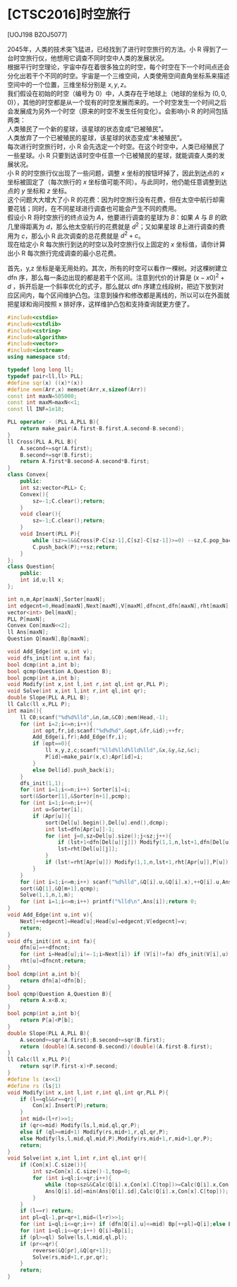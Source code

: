 # [CTSC2016]时空旅行
[UOJ198 BZOJ5077]

2045年，人类的技术突飞猛进，已经找到了进行时空旅行的方法。小 R 得到了一台时空旅行仪，他想用它调查不同时空中人类的发展状况。  
根据平行时空理论，宇宙中存在着很多独立的时空，每个时空在下一个时间点还会分化出若干个不同的时空。宇宙是一个三维空间，人类使用空间直角坐标系来描述空间中的一个位置，三维坐标分别是 $x,y,z$。  
我们假设在初始的时空（编号为 $0$）中，人类存在于地球上（地球的坐标为 $(0,0,0)$），其他的时空都是从一个现有的时空发展而来的。一个时空发生一个时间之后会发展成为另外一个时空（原来的时空不发生任何变化）。会影响小 R 的时间包括两类：  
人类殖民了一个新的星球，该星球的状态变成“已被殖民”。  
人类放弃了一个已被殖民的星球，该星球的状态变成“未被殖民”。  
每次进行时空旅行时，小 R 会先选定一个时空。在这个时空中，人类已经殖民了一些星球。小 R 只要到达该时空中任意一个已被殖民的星球，就能调查人类的发展状况。  
小 R 的时空旅行仪出现了一些问题，调整 $x$ 坐标的按钮坏掉了，因此到达点的 $x$ 坐标被固定了（每次旅行的 $x$ 坐标值可能不同）。与此同时，他仍能任意调整到达点的 $y$ 坐标和 $z$ 坐标。  
这个问题大大增大了小 R 的花费：因为时空旅行没有花费，但在太空中航行却需要花钱；同时，在不同星球进行调查也可能会产生不同的费用。  
假设小 R 将时空旅行的终点设为 $A$，他要进行调查的星球为 $B$：如果 $A$ 与 $B$ 的欧几里得距离为 $d$，那么他太空航行的花费就是 $d^2$；又如果星球 $B$上进行调查的费用为 $c$，那么小 R 此次调查的总花费就是 $d^2+c$。  
现在给定小 R 每次旅行到达的时空以及时空旅行仪上固定的 $x$ 坐标值，请你计算出小 R 每次旅行完成调查的最小总花费。

首先，y,z 坐标是毫无用处的。其次，所有的时空可以看作一棵树。对这棵树建立 dfn 序，那么每一条边出现的都是若干个区间。注意到代价的计算是 $(x-x0)^2+d$ ，拆开后是一个斜率优化的式子，那么就以 dfn 序建立线段树，把边下放到对应区间内，每个区间维护凸包。注意到操作和修改都是离线的，所以可以在外面就把星球和询问按照 x 排好序，这样维护凸包和支持查询就更方便了。

```cpp
#include<cstdio>
#include<cstdlib>
#include<cstring>
#include<algorithm>
#include<vector>
#include<iostream>
using namespace std;

typedef long long ll;
typedef pair<ll,ll> PLL;
#define sqr(x) ((x)*(x))
#define mem(Arr,x) memset(Arr,x,sizeof(Arr))
const int maxN=505000;
const int maxM=maxN<<1;
const ll INF=1e18;

PLL operator - (PLL A,PLL B){
    return make_pair(A.first-B.first,A.second-B.second);
}
ll Cross(PLL A,PLL B){
    A.second+=sqr(A.first);
    B.second+=sqr(B.first);
    return A.first*B.second-A.second*B.first;
}
class Convex{
    public:
    int sz;vector<PLL> C;
    Convex(){
        sz=-1;C.clear();return;
    }
    void clear(){
        sz=-1;C.clear();return;
    }
    void Insert(PLL P){
        while (sz>=1&&Cross(P-C[sz-1],C[sz]-C[sz-1])>=0) --sz,C.pop_back();
        C.push_back(P);++sz;return;
    }
};
class Question{
    public:
    int id,u;ll x;
};

int n,m,Apr[maxN],Sorter[maxN];
int edgecnt=0,Head[maxN],Next[maxM],V[maxM],dfncnt,dfn[maxN],rht[maxN];
vector<int> Del[maxN];
PLL P[maxN];
Convex Con[maxN<<2];
ll Ans[maxN];
Question Q[maxN],Bp[maxN];

void Add_Edge(int u,int v);
void dfs_init(int u,int fa);
bool dcmp(int a,int b);
bool qcmp(Question A,Question B);
bool pcmp(int a,int b);
void Modify(int x,int l,int r,int ql,int qr,PLL P);
void Solve(int x,int l,int r,int ql,int qr);
double Slope(PLL A,PLL B);
ll Calc(ll x,PLL P);
int main(){
    ll C0;scanf("%d%d%lld",&n,&m,&C0);mem(Head,-1);
    for (int i=2;i<=n;i++){
        int opt,fr,id;scanf("%d%d%d",&opt,&fr,&id);++fr;
        Add_Edge(i,fr);Add_Edge(fr,i);
        if (opt==0){
            ll x,y,z,c;scanf("%lld%lld%lld%lld",&x,&y,&z,&c);
            P[id]=make_pair(x,c);Apr[id]=i;
        }
        else Del[id].push_back(i);
    }
    dfs_init(1,1);
    for (int i=1;i<=n;i++) Sorter[i]=i;
    sort(&Sorter[1],&Sorter[n+1],pcmp);
    for (int i=1;i<=n;i++){
        int u=Sorter[i];
        if (Apr[u]){
            sort(Del[u].begin(),Del[u].end(),dcmp);
            int lst=dfn[Apr[u]]-1;
            for (int j=0,sz=Del[u].size();j<sz;j++){
                if (lst+1<dfn[Del[u][j]]) Modify(1,1,n,lst+1,dfn[Del[u][j]]-1,P[u]);
                lst=rht[Del[u][j]];
            }
            if (lst!=rht[Apr[u]]) Modify(1,1,n,lst+1,rht[Apr[u]],P[u]);
        }
    }
    for (int i=1;i<=m;i++) scanf("%d%lld",&Q[i].u,&Q[i].x),++Q[i].u,Ans[i]=sqr(Q[i].x)+C0,Q[i].id=i;
    sort(&Q[1],&Q[m+1],qcmp);
    Solve(1,1,n,1,m);
    for (int i=1;i<=m;i++) printf("%lld\n",Ans[i]);return 0;
}
void Add_Edge(int u,int v){
    Next[++edgecnt]=Head[u];Head[u]=edgecnt;V[edgecnt]=v;
    return;
}
void dfs_init(int u,int fa){
    dfn[u]=++dfncnt;
    for (int i=Head[u];i!=-1;i=Next[i]) if (V[i]!=fa) dfs_init(V[i],u);
    rht[u]=dfncnt;return;
}
bool dcmp(int a,int b){
    return dfn[a]<dfn[b];
}
bool qcmp(Question A,Question B){
    return A.x<B.x;
}
bool pcmp(int a,int b){
    return P[a]<P[b];
}
double Slope(PLL A,PLL B){
    A.second+=sqr(A.first);B.second+=sqr(B.first);
    return (double)(A.second-B.second)/(double)(A.first-B.first);
}
ll Calc(ll x,PLL P){
    return sqr(P.first-x)+P.second;
}
#define ls (x<<1)
#define rs (ls|1)
void Modify(int x,int l,int r,int ql,int qr,PLL P){
    if (l==ql&&r==qr){
        Con[x].Insert(P);return;
    }
    int mid=(l+r)>>1;
    if (qr<=mid) Modify(ls,l,mid,ql,qr,P);
    else if (ql>=mid+1) Modify(rs,mid+1,r,ql,qr,P);
    else Modify(ls,l,mid,ql,mid,P),Modify(rs,mid+1,r,mid+1,qr,P);
    return;
}
void Solve(int x,int l,int r,int ql,int qr){
    if (Con[x].C.size()){
        int sz=Con[x].C.size()-1,top=0;
        for (int i=ql;i<=qr;i++){
            while (top<sz&&Calc(Q[i].x,Con[x].C[top])>=Calc(Q[i].x,Con[x].C[top+1])) ++top;
            Ans[Q[i].id]=min(Ans[Q[i].id],Calc(Q[i].x,Con[x].C[top]));
        }
    }
    if (l==r) return;
    int pl=ql-1,pr=qr+1,mid=(l+r)>>1;
    for (int i=ql;i<=qr;i++) if (dfn[Q[i].u]<=mid) Bp[++pl]=Q[i];else Bp[--pr]=Q[i];
    for (int i=ql;i<=qr;i++) Q[i]=Bp[i];
    if (pl>=ql) Solve(ls,l,mid,ql,pl);
    if (pr<=qr){
        reverse(&Q[pr],&Q[qr+1]);
        Solve(rs,mid+1,r,pr,qr);
    }
    return;
}
```